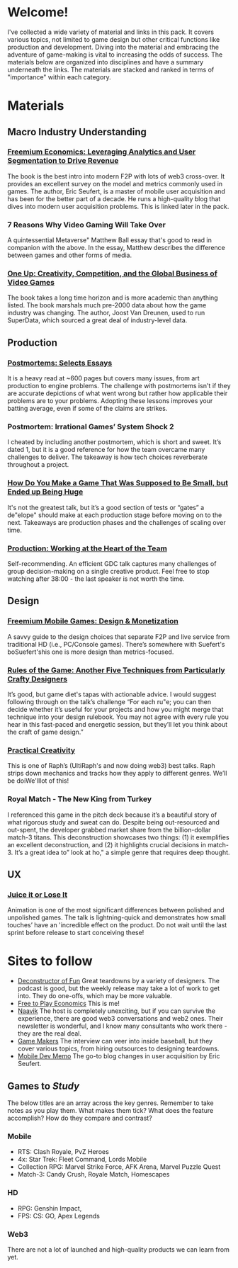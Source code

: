 # Welcome!
I've collected a wide variety of material and links in this pack. It covers various topics, not limited to game design but other critical functions like production and development.
Diving into the material and embracing the adventure of game-making is vital to increasing the odds of success.
The materials below are organized into disciplines and have a summary underneath the links. The materials are stacked and ranked in terms of "importance" within each category.
# Materials
## Macro Industry Understanding
### [Freemium Economics: Leveraging Analytics and User Segmentation to Drive Revenue](https://read.amazon.com/kp/embed?asin=B00HNVG0MG&preview=newtab&linkCode=kpe&ref_=cm_sw_r_kb_dp_EN5V1DCP7QNTJYFFYSAQ)
The book is the best intro into modern F2P with lots of web3 cross-over. It provides an excellent survey on the model and metrics commonly used in games. The author, Eric Seufert, is a master of mobile user acquisition and has been for the better part of a decade. He runs a high-quality blog that dives into modern user acquisition problems. This is linked later in the pack.
### 7 Reasons Why Video Gaming Will Take Over
A quintessential Metaverse" Matthew Ball essay that's good to read in companion with the above. In the essay, Matthew describes the difference between games and other forms of media.
### [One Up: Creativity, Competition, and the Global Business of Video Games](https://read.amazon.com/kp/embed?asin=B087NC6LS8&preview=newtab&linkCode=kpe&ref_=cm_sw_r_kb_dp_SH2EDSM21X89QKG7SWN5)
The book takes a long time horizon and is more academic than anything listed. The book marshals much pre-2000 data about how the game industry was changing. The author, Joost Van Dreunen, used to run SuperData, which sourced a great deal of industry-level data.
## Production
### [Postmortems: Selects Essays](https://read.amazon.com/kp/embed?asin=B07DKWGK4B&preview=newtab&linkCode=kpe&ref_=cm_sw_r_kb_dp_MC0NEPF5A10A5SJXDFNQ)
It is a heavy read at ~600 pages but covers many issues, from art production to engine problems. The challenge with postmortems isn't if they are accurate depictions of what went wrong but rather how applicable their problems are to your problems. Adopting these lessons improves your batting average, even if some of the claims are strikes.
### Postmortem: Irrational Games’ System Shock 2
I cheated by including another postmortem, which is short and sweet. It’s dated  1, but it is a good reference for how the team overcame many challenges to deliver. The takeaway is how tech choices reverberate throughout a project.
### [How Do You Make a Game That Was Supposed to Be Small, but Ended up Being Huge](https://www.youtube.com/watch?v=DcxRUc092WY&ab_channel=GDC)
It's not the greatest talk, but it’s a good section of tests or “gates” a de"elope" should make at each production stage before moving on to the next. Takeaways are production phases and the challenges of scaling over time.
### [Production: Working at the Heart of the Team](https://www.youtube.com/watch?v=j9-ZI1j4a6A&ab_channel=GDC)
Self-recommending. An efficient GDC talk captures many challenges of group decision-making on a single creative product. Feel free to stop watching after 38:00 - the last speaker is not worth the time.
## Design
### [Freemium Mobile Games: Design & Monetization](https://www.amazon.com/dp/1512322172/ref=cm_sw_em_r_mt_dp_D8WE5TEWN7KPSEBY6Q1R)
A savvy guide to the design choices that separate F2P and live service from traditional HD (i.e., PC/Console games). There’s somewhere with Suefert's boSuefert'shis one is more design than metrics-focused.
### [Rules of the Game: Another Five Techniques from Particularly Crafty Designers](https://www.youtube.com/watch?v=MVq1-y7ailE&ab_channel=GDC)
It’s good, but game diet's tapas with actionable advice. I would suggest following through on the talk’s challenge “For each ru"e; you can then decide whether it’s useful for your projects and how you might merge that technique into your design rulebook. You may not agree with every rule you hear in this fast-paced and energetic session, but they’ll let you think about the craft of game design.”
### [Practical Creativity](https://www.youtube.com/watch?v=zyVTxGpEO30&ab_channel=GDC)
This is one of Raph’s (UltiRaph's and now doing web3) best talks.  Raph strips down mechanics and tracks how they apply to different genres. We’ll be doiWe'lllot of this!
### Royal Match - The New King from Turkey
I referenced this game in the pitch deck because it’s a beautiful story of what rigorous study and sweat can do. Despite being out-resourced and out-spent, the developer grabbed market share from the billion-dollar match-3 titans.
This deconstruction showcases two things: (1) it exemplifies an excellent deconstruction, and (2) it highlights crucial decisions in match-3. It’s a great idea to” look at ho," a simple genre that requires deep thought.
## UX
### [Juice it or Lose It](https://www.youtube.com/watch?v=Fy0aCDmgnxg&ab_channel=grapefrukt)
Animation is one of the most significant differences between polished and unpolished games. The talk is lightning-quick and demonstrates how small touches’ have an 'incredible effect on the product. Do not wait until the last sprint before release to start conceiving these!
# Sites to follow
- [Deconstructor of Fun](https://www.deconstructoroffun.com/)
Great teardowns by a variety of designers. The podcast is good, but the weekly release may take a lot of work to get into. They do one-offs, which may be more valuable.
- [Free to Play Economics](http://freetoplayeconomics.com/)
This is me!
- [Naavik](https://naavik.co/themetacast)
The host is completely unexciting, but if you can survive the experience, there are good web3 conversations and web2 ones. Their newsletter is wonderful, and I know many consultants who work there -  they are the real deal.
- [Game Makers](https://www.youtube.com/channel/UCJNjY2wtI5-F9ECeSA9KhEQ)
The interview can veer into inside baseball, but they cover various topics, from hiring outsources to designing teardowns.
- [Mobile Dev Memo](https://mobiledevmemo.com/)
The go-to blog changes in user acquisition by Eric Seufert.

## Games to _Study_
The below titles are an array across the key genres. Remember to take notes as you play them. What makes them tick? What does the feature accomplish? How do they compare and contrast?
### Mobile
- RTS: Clash Royale, PvZ Heroes
- 4x: Star Trek: Fleet Command, Lords Mobile  
- Collection RPG: Marvel Strike Force, AFK Arena, Marvel Puzzle Quest
- Match-3: Candy Crush, Royale Match, Homescapes
### HD
- RPG: Genshin Impact,
- FPS: CS: GO, Apex Legends
### Web3
There are not a lot of launched and high-quality products we can learn from yet.
